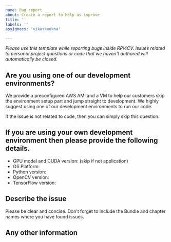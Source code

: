 ```yaml
---
name: Bug report
about: Create a report to help us improve
title: ''
labels: ''
assignees: 'vikaskookna'

---
```


_Please use this template while reporting bugs inside RPi4CV. Issues related to personal project questions or code that we haven't authored will automatically be closed._

## Are you using one of our development environments? 

We provide a preconfigured AWS AMI and a VM to help our customers skip the environment setup part and jump straight to development. We highly suggest using one of our development environments to run our code. 

If the issue is not related to code, then you can simply skip this question. 

## If you are using your own development environment then please provide the following details.

* GPU model and CUDA version: (skip if not application) 
* OS Platform: 
* Python version: 
* OpenCV version: 
* TensorFlow version:

## Describe the issue 

Please be clear and concise. Don't forget to include the Bundle and chapter names where you have found issues. 

## Any other information
